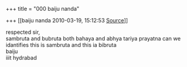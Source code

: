 +++
title = "000 baiju nanda"

+++
[[baiju nanda	2010-03-19, 15:12:53 [Source](https://groups.google.com/g/bvparishat/c/JdhYzOEIDNk)]]



respected sir,  
sambruta and bubruta both bahaya and abhya tariya prayatna can we idantifies this is sambruta and this ia bibruta  
baiju  
iiit hydrabad  

